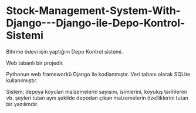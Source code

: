 # Stock-Management-System-With-Django---Django-ile-Depo-Kontrol-Sistemi

Bitirme ödevi için yaptığım Depo Kontrol sistemi. 

Web tabanlı bir projedir. 

Pythonun web frameworkü Django ile kodlanmıştır. Veri tabanı olarak SQLite kullanılmıştır.

Sistem; depoya koyulan malzemelerin sayısını, isimlerini, koyuluş tarihlerini vb. şeyleri tutan aynı şekilde depodan çıkan malzemelerin özelliklerini tutan bir yazılımdır.
